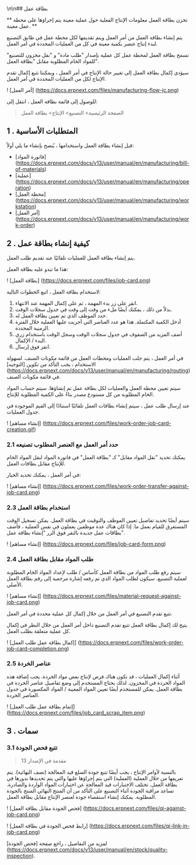 \n\n## بطاقة عمل

** تخزن بطاقة العمل معلومات الإنتاج الفعلية حول عملية معينة يتم إجراؤها على محطة عمل معينة. **

يتم إنشاء بطاقة العمل من أمر العمل ويتم تقديمها لكل محطة عمل في طابق التصنيع لبدء إنتاج عنصر بكمية معينة في كل من العمليات المحددة في أمر العمل.

تسمح بطاقة العمل لمحطة عمل كل عملية بإصدار "طلب مادة" و "نقل مخزون للتصنيع" للمواد الخام المطلوبة مقابل "بطاقة العمل".

سيؤدي إكمال بطاقة العمل إلى تغيير حالة الإنتاج في أمر العمل ، ويمكننا تتبع إكمال تقدم الإنتاج لكل من العمليات المحددة في أمر العمل.

! [أمر العمل] (https://docs.erpnext.com/files/manufacturing-flow-jc.png)

للوصول إلى قائمة بطاقة العمل ، انتقل إلى:

> الصفحة الرئيسية> التصنيع> الإنتاج> بطاقة العمل

## 1 \. المتطلبات الأساسية

قبل إنشاء بطاقة العمل واستخدامها ، يُنصح بإنشاء ما يلي أولاً:

* [فاتورة المواد] (https://docs.erpnext.com/docs/v13/user/manual/en/manufacturing/bill-of-materials)
* [عملية] (https://docs.erpnext.com/docs/v13/user/manual/en/manufacturing/operation)
* [محطة العمل] (https://docs.erpnext.com/docs/v13/user/manual/en/manufacturing/workstation)
* [أمر العمل] (https://docs.erpnext.com/docs/v13/user/manual/en/manufacturing/work-order)

## 2 \. كيفية إنشاء بطاقة عمل

يتم إنشاء بطاقة العمل للعمليات تلقائيًا عند تقديم طلب العمل.

هذا ما تبدو عليه بطاقة العمل:

! [بطاقة العمل] (https://docs.erpnext.com/files/job-card.png)

لاستخدام بطاقة العمل ، اتبع الخطوات التالية:

1. انقر على زر بدء المهمة ، ثم على إكمال المهمة عند الانتهاء.
2. بدلاً من ذلك ، يمكنك أيضًا ملء من وقت إلى وقت في جدول سجلات الوقت.
3. حدد الموظف الذي تم تعيين بطاقة العمل له.
4. أدخل الكمية المكتملة. هذا هو عدد العناصر التي أجريت عليها العملية خلال الفترة الزمنية المحددة.
5. أضف المزيد من الصفوف في جدول سجلات الوقت وسجل الوقت باستخدام زري البدء / الإكمال.
6. انقر فوق إرسال.

في أمر العمل ، يتم جلب العمليات ومحطات العمل من قائمة مكونات الصنف. لسهولة الاستخدام ، يجب التأكد من تكوين [التوجيه] (https://docs.erpnext.com/docs/v13/user/manual/en/manufacturing/routing) في قائمة مكونات الصنف.

سيتم تعيين محطة العمل والعمليات لكل بطاقة عمل تم إنشاؤها. سيتم حساب المواد الخام المطلوبة من كل مستودع مصدر بناءً على الكمية المطلوبة للإنتاج.

عند إرسال طلب عمل ، سيتم إنشاء بطاقات العمل تلقائيًا استنادًا إلى القيم الموجودة في جدول العمليات.

! [إنشاء مساهم] (https://docs.erpnext.com/files/work-order-job-card-creation.gif)

### 2.1 حدد أمر العمل مع العنصر المطلوب تصنيعه

يمكنك تحديد "نقل المواد مقابل" كـ "بطاقة العمل" في فاتورة المواد لنقل المواد الخام للإنتاج مقابل بطاقات العمل.

في أمر العمل ، يمكنك تحديد الخيار:

! [إنشاء مساهم] (https://docs.erpnext.com/files/work-order-transfer-against-job-card.png)

### 2.3 استخدام بطاقة العمل

سيتم أيضًا تحديد تفاصيل تعيين الموظف والتوقيت في بطاقة العمل. يمكن تسجيل الوقت المستغرق للقيام بعمل ما. إذا كان هناك عدة موظفين يعملون في نفس العملية ، فأضف بطاقات عمل جديدة بالنقر فوق الزر "إنشاء بطاقة عمل".

! [إنشاء مساهم] (https://docs.erpnext.com/files/job-card-form.png)

### 2.4 طلب المواد مقابل بطاقة العمل

سيتم رفع طلب المواد من بطاقة العمل كأساس / طلب لإعداد المواد الخام المطلوبة لعملية التصنيع. سيكون لطلب المواد الذي تم رفعه إشارة مرجعية إلى رقم بطاقة العمل الأصلي.

! [إنشاء مساهم] (https://docs.erpnext.com/files/material-request-against-job-card.png)

تتبع تقدم التصنيع في أمر العمل من خلال إكمال كل عملية محددة في أمر العمل.

يتيح لك إكمال بطاقة العمل تتبع تقدم التصنيع داخل أمر العمل من خلال النظر في إكمال كل عملية متعلقة بطلب العمل.

! [إكمال بطاقة عمل طلب العمل] (https://docs.erpnext.com/files/work-order-job-card-completion.png)

### 2.5 عناصر الخردة

أثناء إكمال العمليات ، قد تكون هناك فرص لإنتاج بعض مواد الخردة. يجب إضافة هذه المواد الخردة في المخزون. لذلك يحتاج المستخدم إلى وضع تفاصيل عناصر الخردة في بطاقة العمل. يمكن للمستخدم أيضًا تعيين المواد المعيبة / المواد المكسورة في جدول العناصر الخردة.

! [إتمام بطاقة عمل طلب العمل] (https://docs.erpnext.com/files/job_card_scrap_item.png)

## 3 \. سمات

### 3.1 تتبع فحص الجودة

> مقدمة في الإصدار 13

بالنسبة لأوامر الإنتاج ، يجب أيضًا تتبع جودة السلع قيد المعالجة (نصف النهائية). يتم تعريفها من خلال العملية (العملية) التي يتم إجراؤها عليها والتي يتم تحديدها بدورها في بطاقة العمل. تختلف الاختبارات قيد المعالجة عن اختبارات المواد الواردة والصادرة. تساعد مراقبة الجودة أثناء التصنيع على التأكد من أن المنتج النهائي المنتج بالجودة المطلوبة. يمكنك إنشاء استقصاء جودة لعنصر الإنتاج مقابل بطاقة العمل.

! [فحص الجودة مقابل بطاقة العمل] (https://docs.erpnext.com/files/qi-against-job-card.png)

! [رابط فحص الجودة في بطاقة العمل] (https://docs.erpnext.com/files/qi-link-in-job-card.png)

لمزيد من التفاصيل ، راجع صفحة [فحص الجودة] (https://docs.erpnext.com/docs/v13/user/manual/en/stock/quality-inspection).